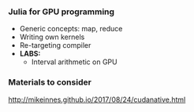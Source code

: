 ### Julia for GPU programming
  - Generic concepts: map, reduce
  - Writing own kernels
  - Re-targeting compiler
  - **LABS:**
    + Interval arithmetic on GPU


### Materials to consider
http://mikeinnes.github.io/2017/08/24/cudanative.html